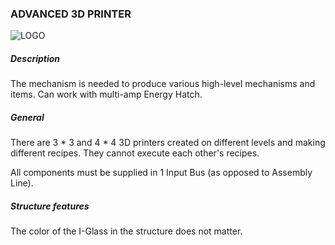 ### ADVANCED 3D PRINTER

![LOGO](https://cdn.discordapp.com/attachments/916393114166525974/939221716226437130/Adv3DPrint.png)

##### Description

The mechanism is needed to produce various high-level mechanisms and items. Can work with multi-amp Energy Hatch.

##### General

There are 3 * 3 and 4 * 4 3D printers created on different levels and making different recipes. They cannot execute each other's recipes.

All components must be supplied in 1 Input Bus (as opposed to Assembly Line).

##### Structure features

The color of the I-Glass in the structure does not matter.
